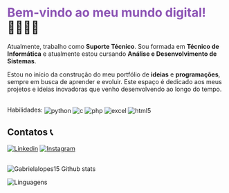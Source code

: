 <h1><span style="color: #8c54b4;">Bem-vindo ao meu mundo digital!</span> 👩🏻‍💻✨</h1>

Atualmente, trabalho como **Suporte Técnico**. Sou formada em **Técnico de Informática** e atualmente estou cursando **Análise e Desenvolvimento de Sistemas**.

Estou no início da construção do meu portfólio de **ideias** e **programações**, sempre em busca de aprender e evoluir. Este espaço é dedicado aos meus projetos e ideias inovadoras que venho desenvolvendo ao longo do tempo.

<div style="display: inline_block"><br/>
Habilidades:
<img align="center" alt="python" src="https://img.shields.io/badge/Python-14354C?style=for-the-badge&logo=python&logoColor=white">
<img align="center" alt="c" src="https://img.shields.io/badge/C-00599C?style=for-the-badge&logo=c&logoColor=white">
<img align="center" alt="php" src="https://img.shields.io/badge/PHP-777BB4?style=for-the-badge&logo=php&logoColor=white">
<img align="center" alt="excel" src="https://img.shields.io/badge/Microsoft_Excel-217346?style=for-the-badge&logo=microsoft-excel&logoColor=white">
<img align="center" alt="html5" src="https://img.shields.io/badge/HTML5-E34F26?style=for-the-badge&logo=html5&logoColor=white">
</div>

## Contatos 📞

[![Linkedin](https://img.shields.io/badge/LinkedIn-0077B5?style=for-the-badge&logo=linkedin&logoColor=white)](https://www.linkedin.com/in/gabriela-lopes-bb0574190/) 
[![Instagram](https://img.shields.io/badge/Instagram-E4405F?style=for-the-badge&logo=instagram&logoColor=white)](https://www.instagram.com/lopesgabriela.py/profilecard/?igsh=ZXhpYXFiYjdjMHVs)

##

![Gabrielalopes15 Github stats](https://github-readme-stats.vercel.app/api?username=Gabrielalopes15&show_icons=true&theme=ocean_dark](https://github-readme-stats.vercel.app/api?username=Gabrielalopes15&show_icons=true&theme=ocean_dark)](https://github-readme-stats.vercel.app/api/top-langs/?username=Gabrielalopes15&theme=ocean_dark))

![Linguagens]([https://github-readme-stats.vercel.app/api/top-langs/?username=Gabrielalopes15&theme=ocean_dark](https://github-readme-stats.vercel.app/api/top-langs/?username=Gabrielalopes15&theme=ocean_dark))

